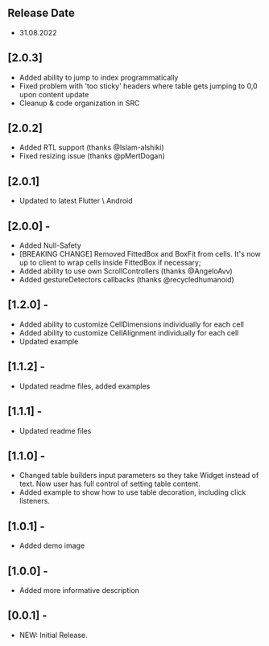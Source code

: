 ## Release Date
* 31.08.2022

## [2.0.3]
* Added ability to jump to index programmatically
* Fixed problem with 'too sticky' headers where table gets jumping to 0,0 upon content update
* Cleanup & code organization in SRC

## [2.0.2]
* Added RTL support (thanks @Islam-alshiki)
* Fixed resizing issue (thanks @pMertDogan)

## [2.0.1]
* Updated to latest Flutter \ Android 

## [2.0.0] - 
* Added Null-Safety
* [BREAKING CHANGE] Removed FittedBox and BoxFit from cells. 
It's now up to client to wrap cells inside FittedBox if necessary;
* Added ability to use own ScrollControllers (thanks @AngeloAvv)
* Added gestureDetectors callbacks (thanks @recycledhumanoid)

## [1.2.0] -
* Added ability to customize CellDimensions individually for each cell
* Added ability to customize CellAlignment individually for each cell
* Updated example

## [1.1.2] -
* Updated readme files, added examples

## [1.1.1] -
* Updated readme files

## [1.1.0] -
* Changed table builders input parameters so they take Widget instead of text. 
Now user has full control of setting table content.
* Added example to show how to use table decoration, including click listeners.

## [1.0.1] -
* Added demo image

## [1.0.0] -
* Added more informative description

## [0.0.1] -
* NEW: Initial Release.